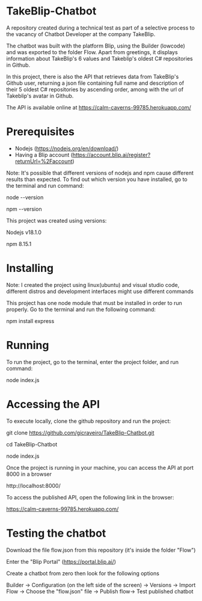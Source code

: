 # TakeBlip-Chatbot
A repository created during a technical test as part of a selective process to the vacancy of Chatbot Developer at the company TakeBlip. 

The chatbot was built with the platform Blip, using the Builder (lowcode) and was exported to the folder Flow. 
Apart from greetings, it displays information about TakeBlip's 6 values and Takeblip's oldest C# repositories in Github. 

In this project, there is also the API that retrieves data from TakeBlip's Github user, returning a json file containing full name and description of their 5 oldest C# repositories by ascending order, among with the url of Takeblip's avatar in Github. 

The API is available online at https://calm-caverns-99785.herokuapp.com/

# Prerequisites

- Nodejs (https://nodejs.org/en/download/)
- Having a Blip account (https://account.blip.ai/register?returnUrl=%2Faccount)

Note: It's possible that different versions of nodejs and npm cause different results than expected. To find out which version you have installed, go to the terminal and run command:

node --version

npm --version


This project was created using versions:

Nodejs v18.1.0

npm 8.15.1


# Installing
Note: I created the project using linux(ubuntu) and visual studio code, different distros and development interfaces might use different commands

This project has one node module that must be installed in order to run properly. Go to the terminal and run the following command:

npm install express


# Running
To run the project, go to the terminal, enter the project folder,  and run command:

node index.js


# Accessing the API
To execute locally, clone the github repository and run the project:


git clone https://github.com/gicraveiro/TakeBlip-Chatbot.git

cd TakeBlip-Chatbot

node index.js



Once the project is running in your machine, you can access the API at port 8000 in a browser

http://localhost:8000/


To access the published API, open the following link in the browser:

https://calm-caverns-99785.herokuapp.com/

# Testing the chatbot
Download the file flow.json from this repository (it's inside the folder "Flow")

Enter the "Blip Portal" (https://portal.blip.ai/)

Create a chatbot from zero then look for the following options

Builder -> Configuration (on the left side of the screen) -> Versions -> Import Flow -> Choose the "flow.json" file -> Publish flow-> Test published chatbot






